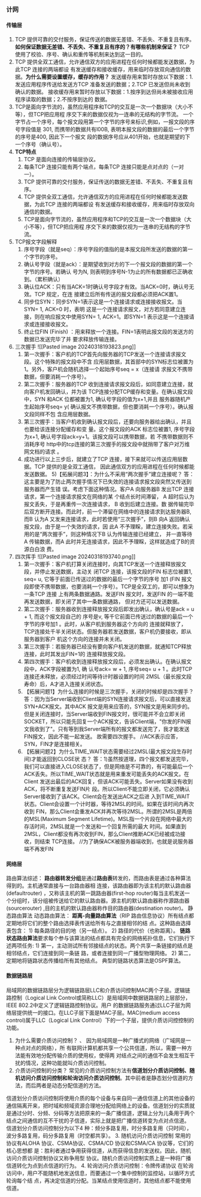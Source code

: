 ### 计网
#### 传输层 
1. TCP 提供可靠的交付服务，保证传送的数据无差错、不丢失、不重复且有序。**如何保证数据无差错、不丢失、不重复且有序的？有哪些机制来保证？**
	TCP 使用了校验、序号、确认和重传等机制来达到这一目的。
2. TCP 提供全双工通信，允许通信双方的应用进程在任何时候都能发送数据，为此TCP 连接的两端都设 有发送缓存和接收缓存，用来临时存放双向通信的数据。**为什么需要设置缓存，缓存的作用？**
	发送缓存用来暂时存放以下数据：1.发送应用程序传送给发送方TCP 准备发送的数据；2.TCP 已发送但尚未收到确认的数据。 
	接收缓存用来暂时存放以下数据：1.按序到达但尚未被接收应用程序读取的数据；2.不按序到达的 数据。
3. TCP是面向字节流的，虽然应用程序和TCP的交互是一次一个数据块（大小不等），但TCP把应用程 序交下来的数据仅视为一连串的无结构的字节流。
	一个字节占一个序号，每个报文段用第一个字节的序号来标识,例如，一报文段的序号字段值是 301, 而携带的数据共有l00B, 表明本报文段的数据的最后一个字节的序号是400, 因此下一个报文 段的数据序号应从401开始，也就是期望的下一个序号（确认号）。
4. **TCP特点**
	1) TCP 是面向连接的传输层协议。
	2) 每条TCP 连接只能有两个端点，每条TCP 连接只能是点对点的（一对一）。
	3) TCP 提供可靠的交付服务，保证传送的数据无差错、不丢失、不重复且有序。
	4) TCP 提供全双工通信，允许通信双方的应用进程在任何时候都能发送数据，为此TCP 连接的两端都设 有发送缓存和接收缓存，用来临时存放双向通信的数据。
	5) TCP是面向字节流的，虽然应用程序和TCP的交互是一次一个数据块（大小不等），但TCP把应用程 序交下来的数据仅视为一连串的无结构的字节流。
5. TCP报文字段解释
	1) 序号字段（就是seq）：序号字段的值指的是本报文段所发送的数据的第一个字节的序号。 
	2) 确认号字段（就是ack）：是期望收到对方的下一个报文段的数据的第一个字节的序号。若确认 号为N, 则表明到序号N-1为止的所有数据都已正确收到。（累积确认） 
	3) 确认位ACK：只有当ACK=1时确认号字段才有效。当ACK=0时，确认号无效。TCP 规定，在连 接建立后所有传送的报文段都必须把ACK置1。 
	4) 同步位SYN：同步SYN=1表示这是一个连接请求或连接接收报文。当SYN= 1, ACK=0 时，表明 这是一个连接请求报文，对方若同意建立连接，则在响应报文中使用SYN= 1, ACK=1。即SYN=1 表示这是一个连接请求或连接接收报文。
	5) 终止位FIN (Finish) ：用来释放一个连接。FIN=1表明此报文段的发送方的数据已发送完毕了并 要求释放传输连接。
6. 三次握手
![[Pasted image 20240318193823.png]]
	1) 第一次握手：客户机的TCP首先向服务器的TCP发送一个连接请求报文段。这个特殊的报文段中不含 应用层数据，其首部中的SYN标志位被置为1。另外，客户机会随机选择一个起始序号seq = x（连接请 求报文不携带数据，但要消耗一个序号）。 
	2) 第二次握手：服务器的TCP 收到连接请求报文段后，如同意建立连接，就向客户机发回确认，并为该 TCP连接分配TCP缓存和变量。在确认报文段中，SYN 和ACK 位都被置为1, 确认号字段的值为x+1,并且 服务器随机产生起始序号seq= y( 确认报文不携带数据，但也要消耗一个序号）。确认报文段同样不包 含应用层数据。 
	3) 第三次握手：当客户机收到确认报文段后，还要向服务器给出确认，并且也要给该连接分配缓存和变 量。这个报文段的ACK 标志位被置1, 序号字段为x+1, 确认号字段ack=y+1。该报文段可以携带数据，若 不携带数据则不消耗序号 http中的tcp连接的第三次握手的报文段中就捎带了客户对万维网文档的请求 。
	4) 成功进行以上三步后，就建立了TCP 连接，接下来就可以传送应用层数据。TCP 提供的是全双工通信， 因此通信双方的应用进程在任何时候都能发送数据。
	5)【拓展问题3】：为什么不采用“两次握手”建立连接呢？ 答：这主要是为了防止两次握手情况下已失效的连接请求报文段突然又传送到服务器而产生错 误。考虑下面这种情况。客户A 向服务器B 发出TCP 连接请求，第一个连接请求报文在网络的某 个结点长时间滞留， A 超时后认为报文丢失，于是再重传一次连接请求， B 收到后建立连接。数 据传输完毕后双方断开连接。而此时，前一个滞留在网络中的连接请求到达服务器B, 而B 认为A 又发来连接请求，此时若使用“三次握手”，则B 向A 返回确认报文段，由于是一个失效的请求，因 此A 不予理睬，建立连接失败。若采用的是“两次握手”，则这种情况下B 认为传输连接已经建立， 并一直等待A 传输数据，而A 此时并无连接请求，因此不予理睬，这样就造成了B的资源白白浪 费。
7. 四次挥手
![[Pasted image 20240318193740.png]]
	1) 第一次握手：客户机打算关闭连接时，向其TCP发送一个连接释放报文段，并停止发送数据，主动关 闭TCP 连接，该报文段的FIN 标志位被置1, seq= u, 它等于前面已传送过的数据的最后一个字节的序号 加1 (FIN 报文段即使不携带数据，也要消耗一个序号）。TCP是全双工的，即可以想象为一条TCP 连接 上有两条数据通路。发送FIN 报文时，发送FIN 的一端不能再发送数据，即关闭了其中一条数据通路， 但对方还可以发送数据。 
	2) 第二次握手：服务器收到连接释放报文段后即发出确认，确认号是ack = u + 1, 而这个报文段自己的 序号是v, 等千它前面已传送过的数据的最后一个字节的序号加1 。此时，从客户机到服务器这个方向的 连接就释放了，TCP连接处千半关闭状态。但服务器若发送数据，客户机仍要接收，即从服务器到客户 机这个方向的连接并未关闭。 
	3) 第三次握手：若服务器已经没有要向客户机发送的数据，就通知TCP释放连接，此时其发出FIN=1的 连接释放报文段。 
	4) 第四次握手：客户机收到连接释放报文段后，必须发出确认。在确认报文段中，ACK字段被置为1, 确 认号ack= w + 1, 序号seq= u + 1 。此时TCP连接还未释放，必须经过时间等待计时器设置的时间 2MSL（最长报文段寿命）后，A才进入连接关闭状态。
	5) 【拓展问题1】为什么连接的时候是三次握手，关闭的时候却是四次握手？答：因为当Server端收到Client端的SYN连接请求报文后，可以直接发送SYN+ACK报文。其中ACK 报文是用来应答的，SYN报文是用来同步的。但是关闭连接时，当Server端收到FIN报文时，很可能并不会立即关闭SOCKET，所以只能先回复一个ACK报文，告诉Client端，"你发的FIN报文我收到了"。只有等到我Server端所有的报文都发送完了，我才能发送FIN报文，因此不能一起发送。 故需要四次握手。
	//ACK表示应答，SYN，FIN才是连接相关。
	6) 【拓展问题2】为什么TIME_WAIT状态需要经过2MSL(最大报文段生存时间)才能返回到CLOSE状 态？ 答：1)虽然按道理，四个报文都发送完毕，我们可以直接进入CLOSE状态了，但是网络是不可靠的，有可能最后一个ACK丢失。所以TIME_WAIT状态就是用来重发可能丢失的ACK报文。在Client 发送出最后的ACK回复，但该ACK可能丢失。Server如果没有收到ACK，将不断重复发送FIN片 段。所以Client不能立即关闭，它必须确认Server接收到了该ACK。Client会在发送出ACK之后进 入到TIME_WAIT状态。Client会设置一个计时器，等待2MSL的时间。如果在该时间内再次收到 FIN，那么Client会重发ACK并再次等待2MSL。所谓的2MSL是两倍的MSL(Maximum Segment Lifetime)。MSL指一个片段在网络中最大的存活时间，2MSL就是一个发送和一个回复所需的最大 时间。如果直到2MSL，Client都没有再次收到FIN，那么Client推断ACK已经被成功接收，则结束 TCP连接。
	//为了确保ACK被服务器端收到，也就是说服务器端不再发FIN
#### 网络层
路由算法综述：
**路由器转发分组**是通过**路由表**转发的，而路由表是通过各种算法得到的。主机通常直接与一台路由器相 连接，该路由器即为该主机的默认路由器(defaultrouter) ，又称该主机的第一跳路由器(first-hop router)每当主机发送一个分组时，该分组被传送给它的默认路由器。源主机的默认路由器称作源路由器 (sourcerouter) ,目的主机的默认路由器称作目的路由器(destination router)。
	静态路由算法
	动态路由算法：
	**距离-向量路由算法**（RIP 路由信息协议）所有结点都定期地将它们的整个路由选择表传送给所有与之直接相邻的结 点。这种路由选择表包含： 1) 每条路径的目的地（另一结点）。 2) 路径的代价（也称距离）。
	**链路状态路由算法**要求每个参与该算法的结点都具有完全的网络拓扑信息，它们执行下述两项任务: 1) 第一，主动测试所有邻接结点的状态。两个共享一条链接的结点是相邻结点，它们连接到同一条链 路，或者连接到同一广播型物理网络。 2) 第二，定期地将链路状态传播给所有其他结点。 典型的链路状态算法是OSPF算法。
#### 数据链路层
局域网的数据链路层分为逻辑链路层LLC和介质访问控制MAC两个子层。逻辑链路控制（Logical Link Control或简称LLC）是局域网中数据链路层的上层部分，IEEE 802.2中定义了逻辑链路控制协议。用户 的数据链路服务通过LLC子层为网络层提供统一的接口。在LLC子层下面是MAC子层。MAC(medium access control)属于LLC（Logical Link Control）下的一个子层，提供介质访问控控制的功能。
1. 为什么需要介质访问控制？ 、
	因为局域网是一种广播式的网络（广域网是一种点对点的网络），所 有联网计算机都共享一个公共信道，所以，需要一种方法能有效地分配传输介质的使用权，使得两 对结点之间的通信不会发生相互干扰的情况，这种功能就叫介质访问控制。
2. 介质访问控制的分类？ 
	 常见的介质访问控制方法有**信道划分介质访问控制、随机访问介质访问控制和轮询访问介质访问控制**。其中前者是静态划分信道的方法，而后两者是动态分配信道的方法。

信道划分介质访问控制将使用介质的每个设备与来自同一通信信道上的其他设备的通信隔离开来，把时域和频域资源合理地分配给网络上的设备。信道划分的实质就是通过分时、分频、分码等方法把原来的一条广播信道，逻辑上分为儿条用于两个结点之间通信的互不干扰的子信道，实际上就是把广播信道转变为点对点信道。 信道划分介质访问控制分为以下4 种：频分多路复用，时分多路复用（只时间），波分多路复用，码分多路复用（时空都共享）。
3. 随机访问介质访问控制
	常用的协议有ALOHA 协议、CSMA协议、CSMA/CD 协议和CSMA/CA 协议等，它们的核心思想都 是：胜利者通过争用获得信道，从而获得信息的发送权。因此，随机访问介质访问控制协议又称争用型 协议。随机介质访问控制实质上是一种将广播信道转化为点到点信道的行为。
4. 轮询访问介质访问控制：令牌传递协议
	在轮询访问中，用户不能随机地发送信息，而要通过一个集中控制的监控站，以循环方式轮询每个结 点，再决定信道的分配。当某结点使用信道时，其他结点都不能使用信道。

